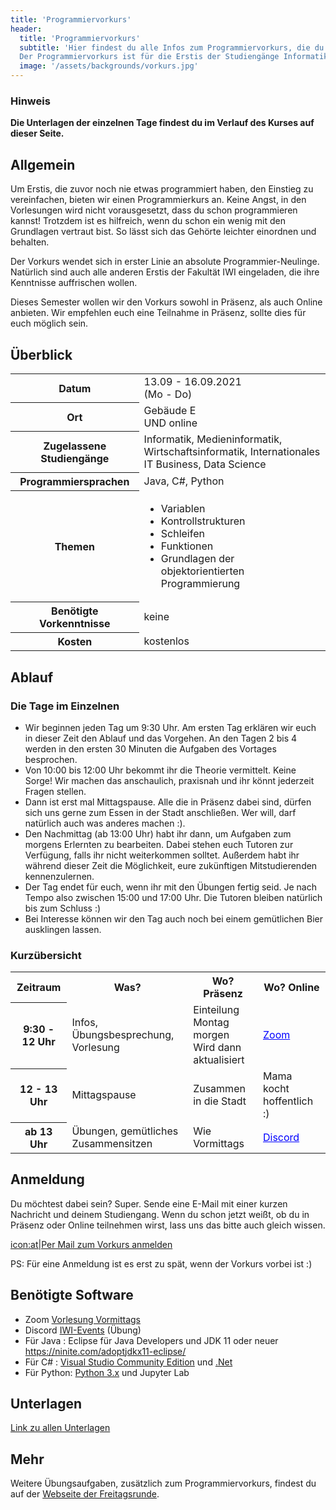 ```yaml
---
title: 'Programmiervorkurs'
header:
  title: 'Programmiervorkurs'
  subtitle: 'Hier findest du alle Infos zum Programmiervorkurs, die du brauchst.
  Der Programmiervorkurs ist für die Erstis der Studiengänge Informatik und Medieninformatik gedacht.'
  image: '/assets/backgrounds/vorkurs.jpg'
---
```


### Hinweis

**Die Unterlagen der einzelnen Tage findest du im Verlauf des Kurses auf dieser Seite.**

## Allgemein

Um Erstis, die zuvor noch nie etwas programmiert haben, den Einstieg zu
vereinfachen, bieten wir einen Programmierkurs an. Keine Angst, in den
Vorlesungen wird nicht vorausgesetzt, dass du schon programmieren kannst!
Trotzdem ist es hilfreich, wenn du schon ein wenig mit den Grundlagen vertraut
bist. So lässt sich das Gehörte leichter einordnen und behalten.

Der Vorkurs wendet sich in erster Linie an absolute Programmier-Neulinge.
Natürlich sind auch alle anderen Erstis der Fakultät IWI eingeladen, die ihre
Kenntnisse auffrischen wollen.

Dieses Semester wollen wir den Vorkurs sowohl in Präsenz, als auch Online anbieten.
Wir empfehlen euch eine Teilnahme in Präsenz, sollte dies für euch möglich sein.

## Überblick

<table class="table-vertical">
    <tr>
        <th>Datum</th>
        <td>13.09 - 16.09.2021<br />(Mo - Do)</td>
    </tr>
    <tr>
        <th>Ort</th>
        <td>Gebäude E<br>UND online </td>
    </tr>
    <tr>
        <th>Zugelassene Studiengänge</th>
        <td>Informatik, Medieninformatik, <br>Wirtschaftsinformatik, Internationales IT Business, Data Science</td>
    </tr>
    <tr>
        <th>Programmiersprachen</th>
        <td>Java, C#, Python</td>
    </tr>
    <tr>
        <th>Themen</th>
        <td>
            <ul>
                <li>Variablen</li>
                <li>Kontrollstrukturen</li>
                <li>Schleifen</li>
                <li>Funktionen</li>
                <li>Grundlagen der objektorientierten Programmierung</li>
            </ul>
        </td>
    </tr>
    <tr>
        <th>Benötigte Vorkenntnisse</th>
        <td>keine</td>
    </tr>
    <tr>
        <th>Kosten</th>
        <td>kostenlos</td>
    </tr>
</table>

## Ablauf

### Die Tage im Einzelnen

<!--
* Von 9:30 bis 12:00 Uhr treffen wir uns im [BBB-Raum]()(Link folgt).
* Am Nachmittag treffen wir uns in [Discord]()(Link folgt).
-->
* Wir beginnen jeden Tag um 9:30 Uhr. Am ersten Tag erklären wir euch in
  dieser Zeit den Ablauf und das Vorgehen. An den Tagen 2 bis 4 werden in den 
  ersten 30 Minuten die Aufgaben des Vortages besprochen. 
* Von 10:00 bis 12:00 Uhr bekommt ihr die Theorie vermittelt. Keine Sorge! Wir
  machen das anschaulich, praxisnah und ihr könnt jederzeit Fragen stellen.
* Dann ist erst mal Mittagspause. Alle die in Präsenz dabei sind, dürfen sich uns
  gerne zum Essen in der Stadt anschließen. 
  Wer will, darf natürlich auch was anderes machen :).
* Den Nachmittag (ab 13:00 Uhr) habt ihr dann, um Aufgaben zum morgens Erlernten
  zu bearbeiten. Dabei stehen euch Tutoren zur Verfügung, falls ihr nicht
  weiterkommen solltet. Außerdem habt ihr während dieser Zeit die Möglichkeit,
  eure zukünftigen Mitstudierenden kennenzulernen.
* Der Tag endet für euch, wenn ihr mit den Übungen fertig seid. Je nach Tempo
  also zwischen 15:00 und 17:00 Uhr. Die Tutoren bleiben natürlich bis zum
  Schluss :)
* Bei Interesse können wir den Tag auch noch bei einem gemütlichen Bier
  ausklingen lassen.

### Kurzübersicht

<table>
  <tr>
    <th>Zeitraum</th>
    <th>Was?</th>
    <th>Wo? Präsenz</th>
    <th>Wo? Online</th>
  </tr><tr>
    <th>9:30 - 12 Uhr</th>
    <td>Infos, Übungsbesprechung, Vorlesung</td>
    <td>Einteilung Montag morgen <br> Wird dann aktualisiert</td>
    <td><a href="https://zoom.us/j/92996968975?pwd=Zi9KUE1meWlHWlZmV0tmOEIwOEhaZz09" style="color: blue">Zoom</a></td>
  </tr>
  <tr>
    <th>12 - 13 Uhr</th>
    <td>Mittagspause</td>
    <td>Zusammen in die Stadt</td>
    <td>Mama kocht hoffentlich :)</td>
  </tr>  
  <tr>
    <th>ab 13 Uhr</th>
    <td>Übungen, gemütliches Zusammensitzen</td>
    <td>Wie Vormittags</td>
    <td><a href="https://discord.gg/JGgrjTqkhc" style="color: blue">Discord</a></td>
  </tr>
</table>


## Anmeldung

Du möchtest dabei sein? Super. Sende eine E-Mail mit einer kurzen Nachricht und
deinem Studiengang. Wenn du schon jetzt weißt, ob du in Präsenz oder Online teilnehmen
wirst, lass uns das bitte auch gleich wissen.

[icon:at|Per Mail zum Vorkurs anmelden](/scripts/email.php?address=vorkurs)

PS: Für eine Anmeldung ist es erst zu spät, wenn der Vorkurs vorbei ist :)

## Benötigte Software
* Zoom [Vorlesung Vormittags](https://zoom.us/j/92996968975?pwd=Zi9KUE1meWlHWlZmV0tmOEIwOEhaZz09)
* Discord [IWI-Events](https://discord.gg/JGgrjTqkhc) (Übung)
* Für Java : Eclipse für Java Developers und JDK 11 oder neuer https://ninite.com/adoptjdkx11-eclipse/
* Für C# : [Visual Studio Community Edition](https://code.visualstudio.com/download) und [.Net](https://dotnet.microsoft.com/download)
* Für Python: [Python 3.x](https://www.python.org/downloads/) und Jupyter Lab

## Unterlagen
[Link zu allen Unterlagen](https://drive.google.com/drive/folders/1jatXAqQvVnvqhHfg9rfg-anj4bcZ0oyj?usp=sharing)
<!--
### Tag 1

* [Link zu den Folien von Java](https://drive.google.com/file/d/1kxhPal7CuQ0FYaKJyoUjBd0e9-ZtQpyz/view?usp=sharing)
* [Link zu den Folien von C#](https://drive.google.com/file/d/1v3GDqmn7AaUDhf4GBPMErxdBu10Afq8X/view?usp=sharing)
* [Link zu der Aufgabe 1](https://drive.google.com/file/d/1MiuP0LTfX12YwBoe7M-7_541xzrldtnk/view?usp=sharing)
* [Link zur Lösung der Aufgabe 1 von Java](https://drive.google.com/file/d/1An9uPjI3vGPdj1nAE3VeJ7Bipn2acBd7/view?usp=sharing)
* [Link zur Lösung der Aufgabe 1 von C#](https://drive.google.com/file/d/1XKEeUC8YogfjP19q2s0VFnaFmm3kTTZf/view?usp=sharing)
-->
<!--
### Tag 2

* [Link zu den Folien von Java](https://drive.google.com/file/d/1POrQ2izPAIs1PrWlbg8Xvzh7MomiZ6ZL/view?usp=sharing)
* [Link zu den Folien von C#](https://drive.google.com/file/d/1TZX2UGi1mccVl-zdcDZv-NWK29-_rtdo/view?usp=sharing)
* [Link zu der Aufgabe 2](https://drive.google.com/file/d/15voveQRMNZSstStZmWwgx4it23MBHS0k/view?usp=sharing)
* [Link zur Lösung der Aufgabe 2 von Java](https://drive.google.com/file/d/1WZKHC8ZPvnzBeqncGbOLLRqpMdFCZCpr/view?usp=sharing)
* [Link zur Lösung der Aufgabe 2 von C#](https://drive.google.com/file/d/1l1qLhLKflr3xLa1oGGyLdoquXanI-MTx/view?usp=sharing)
-->
<!--
### Tag 3

* [Link zu den Folien von Java](https://drive.google.com/file/d/1g7aDr6dEL_iFDcS1i8ozKF490P_VV9u4/view?usp=sharing)
* [Link zu den Folien von C#](https://drive.google.com/file/d/1eKg0i5_SBlx-xfftD9JHBAM6ULo29ob3/view?usp=sharing)
* [Link zu der Aufgabe 3](https://drive.google.com/file/d/1BdojwG9BeP3KxovjCOlHSFMGoi87a0r_/view?usp=sharing)
* [Link zur Lösung der Aufgabe 3 von Java](https://drive.google.com/file/d/1mgfId5yEFI5y8Q99o52bZ2339Esqy05x/view?usp=sharing)
* [Link zur Lösung der Aufgabe 3 von C#](https://drive.google.com/file/d/1d-vJ2hOzrnDQaB5h6O5GAAs_opfY7D_I/view?usp=sharing)
-->
<!--
### Tag 4

* [Link zu den Folien von Java](https://drive.google.com/file/d/1ebmXtQpB-WqbQJKr6IyjjtDoR_t4waS2/view?usp=sharing)
* [Link zu den Folien von C#](https://drive.google.com/file/d/1BP4xdf7OklWLEQ1tatjoZMJf0MQbMzF5/view?usp=sharing)
* [Link zum Bahnautomat von Java](https://drive.google.com/file/d/1D4uWgKE2vKr8qJ82XF2HzcjBRHx94fap/view?usp=sharing)
* [Link zu der Aufgabe 4 von C#](https://drive.google.com/file/d/1bX9gkBuo3zv6aKQ1rOPsf24JXPibNvnD/view?usp=sharing)
* [Link zur Lösung der Aufgabe 4 von Java](https://drive.google.com/file/d/192AV7RWorgJrORoYYt9gVRb0rBeY8pRt/view?usp=sharing)
* [Link zur Lösung der Aufgabe 4 von C#](https://drive.google.com/file/d/1vLg6mKeXIuUeJb6diSUl49tM_6D7R5gI/view?usp=sharing)
* [Link zur Umfrage](https://forms.gle/ZN2H8sDFGdkXHE5K8)
-->

## Mehr

Weitere Übungsaufgaben, zusätzlich zum Programmiervorkurs, findest du auf der
[Webseite der Freitagsrunde](https://wiki.freitagsrunde.org/Javakurs/%C3%9Cbungsaufgaben).
